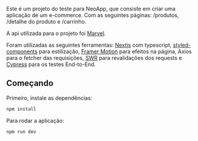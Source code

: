 Este é um projeto do teste para NeoApp, que consiste em criar uma aplicação de um e-commerce. Com as seguintes páginas: /produtos, /detalhe do produto e /carrinho.

A api utilizada para o projeto foi [Marvel](https://developer.marvel.com).

Foram utilizadas as seguintes ferramentas: [Nextjs](https://nextjs.org/) com typescript, [styled-components](https://styled-components.com/) para estilização, [Framer Motion](https://www.framer.com/motion/) para efeitos na página, Axios para o fetcher das requisições, [SWR](https://swr.vercel.app/) para revalidações dos requests e [Cypress](https://www.cypress.io/) para os testes End-to-End.

## Começando

Primeiro, instale as dependências:

```bash
npm install
```

Para rodar a aplicação:

```
npm run dev
```
